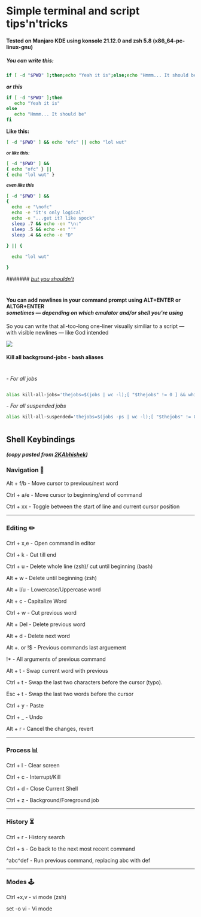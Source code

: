 # Simple terminal and script tips'n'tricks
#### Tested on Manjaro KDE using konsole 21.12.0 and zsh 5.8 (x86_64-pc-linux-gnu)

##### You can write this:
```bash
if [ -d "$PWD" ];then;echo "Yeah it is";else;echo "Hmmm... It should be";fi
```
<b>*or this*</b>
   
```bash
if [ -d "$PWD" ];then
   echo "Yeah it is"
else
   echo "Hmmm... It should be"
fi
```
   
<b> Like this: </b>
   

```bash
[ -d "$PWD" ] && echo "ofc" || echo "lol wut"

```  
<sup> <b> *or like this:* </b> </sup>

```bash
[ -d "$PWD" ] && 
{ echo "ofc" } || 
{ echo "lol wut" }
```

<b> <sup> *even like this* </b> </sup> 

   
```bash
[ -d "$PWD" ] &&
{ 
  echo -e "\nofc"
  echo -e "it's only logical"
  echo -e "...get it? like spock"
  sleep .7 && echo -en "\n:"   
  sleep .5 && echo -en "'"
  sleep .4 && echo -e "D"    
   
} || {  

  echo "lol wut"

}
```

####### *[but you shouldn't](https://www.linux.com/topic/desktop/all-about-curly-braces-bash/)*

#

#### You can add newlines in your command prompt using ALT+ENTER or ALTGR+ENTER <br> *sometimes — depending on which emulator and/or shell you're using*

So you can write that all-too-long one-liner visually similiar to a script — with visible newlines — like God intended


![](https://user-images.githubusercontent.com/64572787/149601795-1fa07384-d534-4b51-bbfe-16477d041fe4.png)


#### Kill all background-jobs - bash aliases
#

*- For all jobs*

```bash

alias kill-all-jobs='thejobs=$(jobs | wc -l);[ "$thejobs" != 0 ] && while [ "$thejobs" != 0 ];do for i in "$thejobs"; do [ "$thejobs" != 0 ] && kill %$i; done; thejobs=$(jobs | wc -l); done || echo "No jobs"'

```


*- For all suspended jobs*

```bash
alias kill-all-suspended='thejobs=$(jobs -ps | wc -l);[ "$thejobs" != 0 ] && while [ "$thejobs" != 0 ];do for i in "$thejobs"; do [ "$thejobs" != 0 ] && kill %$i; done; thejobs=$(jobs -ps | wc -l); done || echo "No suspended jobs"'
```


#



## Shell Keybindings
##### *(copy pasted from [2KAbhishek](https://gist.github.com/2KAbhishek/9c6d607e160b0439a186d4fbd1bd81df))*

### Navigation 🚀

Alt + f/b  - Move cursor to previous/next word <br>

Ctrl + a/e - Move cursor to beginning/end of command <br>

Ctrl + xx  - Toggle between the start of line and current cursor position <br>

---

### Editing ✏️

Ctrl + x,e   - Open command in editor <br>

Ctrl + k     - Cut till end <br>

Ctrl + u     - Delete whole line (zsh)/ cut until beginning (bash) <br>

Alt + w      - Delete until beginning (zsh) <br>

Alt + l/u    - Lowercase/Uppercase word <br>

Alt + c      - Capitalize Word <br>

Ctrl + w     - Cut previous word <br>

Alt + Del    - Delete previous word <br>

Alt + d      - Delete next word <br>

Alt +. or !$ - Previous commands last arguement <br>

!*           - All arguments of previous command <br>

Alt + t      - Swap current word with previous <br>

Ctrl + t     - Swap the last two characters before the cursor (typo). <br>

Esc + t      - Swap the last two words before the cursor <br>

Ctrl + y     - Paste <br>

Ctrl + _     - Undo <br>

Alt + r      - Cancel the changes, revert <br>

---

### Process 📊

Ctrl + l - Clear screen <br>

Ctrl + c - Interrupt/Kill <br>

Ctrl + d - Close Current Shell <br>

Ctrl + z - Background/Foreground job <br>

---

### History ⏳

Ctrl + r   - History search <br>

Ctrl + s   - Go back to the next most recent command <br>

^abc­^­def   - Run previous command, replacing abc with def <br>

---

### Modes 🕹️

Ctrl +x,v - vi mode (zsh) <br>

set -o vi - Vi mode <br>

